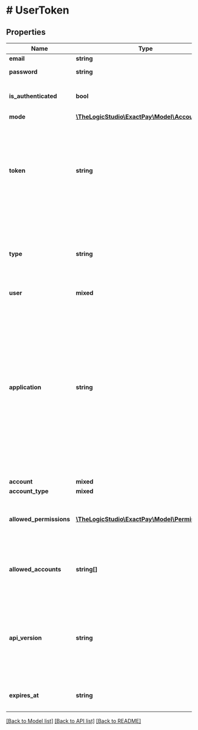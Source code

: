 # # UserToken

## Properties

Name | Type | Description | Notes
------------ | ------------- | ------------- | -------------
**email** | **string** | User&#39;s email. | [optional]
**password** | **string** | User&#39;s password. | [optional]
**is_authenticated** | **bool** | Flag to determine if the user is authenticated. | [optional] [readonly]
**mode** | [**\TheLogicStudio\ExactPay\Model\AccountMode**](AccountMode.md) |  | [optional]
**token** | **string** | User identity to allow the user to access other API endpoints. Place this token in the &#x60;Authorization&#x60; header when you call other endpoints. It&#39;s valid for 2 hours. | [optional] [readonly]
**type** | **string** | Determines the type of the token. This endpoint only creates User Tokens. For more details, check our [guide](https://developer.exactpay.com/docs/Authentication). | [optional] [readonly] [default to 'user']
**user** | **mixed** |  | [optional]
**application** | **string** | Application ID calling the API. Specify your assigned Application ID, otherwise, use the default value or leave it empty if you aren&#39;t assigned any Application ID. It can be specified in the header or in the body. If you&#39;re building your own application, refer to our [guide](https://developer.exactpay.com/docs/authentication) on how to get an Application ID. | [optional] [default to 'admin-pwa']
**account** | **mixed** |  | [optional]
**account_type** | **mixed** |  | [optional]
**allowed_permissions** | [**\TheLogicStudio\ExactPay\Model\Permissions[]**](Permissions.md) | Operations that can be performed with the created User Token. | [optional] [readonly]
**allowed_accounts** | **string[]** | List of Organization and Account identifiers that the created User Token has access to. | [optional] [readonly]
**api_version** | **string** | Current API version to use in other API calls. It follows Semantic Versioning standard. Currently the versioning isn&#39;t supported. | [optional] [readonly] [default to '1.0.0']
**expires_at** | **string** | The time when the created User Token expires. | [optional] [readonly]

[[Back to Model list]](../../README.md#models) [[Back to API list]](../../README.md#endpoints) [[Back to README]](../../README.md)
